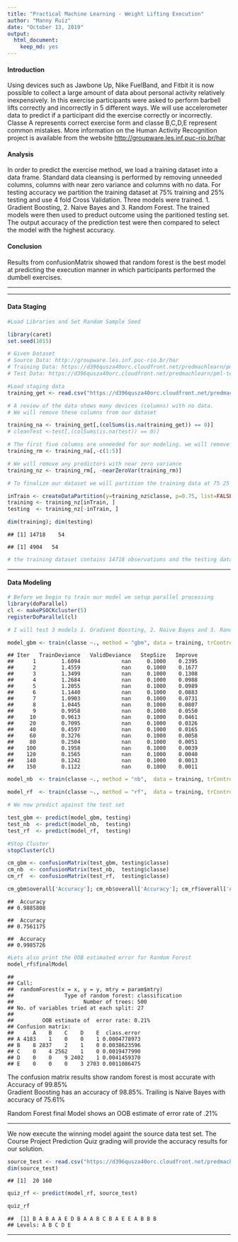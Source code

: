 ```yaml
---
title: "Practical Machine Learning - Weight Lifting Execution"
author: "Manny Ruiz"
date: "October 13, 2019"
output: 
  html_document: 
    keep_md: yes
---
```



#### Introduction 
Using devices such as Jawbone Up, Nike FuelBand, and Fitbit it is now possible to collect a large amount of data about personal activity relatively inexpensively.
In this exercise participants were asked to perform barbell lifts correctly and incorrectly in 5 different ways. 
We will use accelerometer data to predict if a participant did the exercise correctly or incorrectly. Classe A represents correct exercise form and classe B,C,D,E represent common mistakes. 
More information on the Human Activity Recognition project is available from the website http://groupware.les.inf.puc-rio.br/har 


#### Analysis
In order to predict the exercise method, we load a training dataset into a data frame. Standard data cleansing is performed by removing unneeded columns, columns with near zero variance and columns with no data. For testing accuracy we partition the training dataset at 75% training and 25% testing and use 4 fold Cross Validation.
Three models were trained.  1. Gradient Boosting, 2. Naive Bayes and 3. Random Forest. The trained models were then used to preduct outcome using the paritioned testing set. The output accuracy of the prediction test were then compared to select the model with the highest accuracy.


#### Conclusion
Results from confusionMatrix showed that random forest is the best model at predicting the execution manner in which participants performed the dumbell exercises.

----
----



#### Data Staging

```r
#Load Libraries and Set Random Sample Seed

library(caret)
set.seed(1015)

# Given Dataset 
# Source Data: http://groupware.les.inf.puc-rio.br/har
# Training Data: https://d396qusza40orc.cloudfront.net/predmachlearn/pml-training.csv
# Test Data: https://d396qusza40orc.cloudfront.net/predmachlearn/pml-testing.csv

#Load staging data
training_get <- read.csv("https://d396qusza40orc.cloudfront.net/predmachlearn/pml-training.csv")

# A review of the data shows many devices (columns) with no data. 
# We will remove these columns from our dataset

training_na <- training_get[,(colSums(is.na(training_get)) == 0)]
# cleanTest <-test[,(colSums(is.na(test)) == 0)]

# The first five columns are unneeded for our modeling. we will remove these columns 
training_rm <- training_na[,-c(1:5)]

# We will remove any predictors with near zero variance
training_nz <- training_rm[, -nearZeroVar(training_rm)] 

# To finalize our dataset we will partition the training data at 75 25 to create a test dataset for cross validation 

inTrain <- createDataPartition(y=training_nz$classe, p=0.75, list=FALSE)
training <- training_nz[inTrain, ]
testing  <- training_nz[-inTrain, ]

dim(training); dim(testing)
```

```
## [1] 14718    54
```

```
## [1] 4904   54
```

```r
# the training dataset contains 14718 observations and the testing dataset contains 4904 observations. 
```

----

#### Data Modeling

```r
# Before we begin to train our model we setup parallel processing 
library(doParallel)
cl <- makePSOCKcluster(5)
registerDoParallel(cl)

# I will test 3 models 1. Gradient Boosting, 2. Naive Bayes and 3. Random Forest

model_gbm <- train(classe ~., method = "gbm", data = training, trControl = trainControl(method = "cv", number = 4))
```

```
## Iter   TrainDeviance   ValidDeviance   StepSize   Improve
##      1        1.6094             nan     0.1000    0.2395
##      2        1.4559             nan     0.1000    0.1677
##      3        1.3499             nan     0.1000    0.1308
##      4        1.2684             nan     0.1000    0.0988
##      5        1.2055             nan     0.1000    0.0989
##      6        1.1440             nan     0.1000    0.0883
##      7        1.0903             nan     0.1000    0.0731
##      8        1.0445             nan     0.1000    0.0807
##      9        0.9958             nan     0.1000    0.0550
##     10        0.9613             nan     0.1000    0.0461
##     20        0.7095             nan     0.1000    0.0326
##     40        0.4597             nan     0.1000    0.0165
##     60        0.3276             nan     0.1000    0.0058
##     80        0.2504             nan     0.1000    0.0051
##    100        0.1958             nan     0.1000    0.0039
##    120        0.1565             nan     0.1000    0.0040
##    140        0.1242             nan     0.1000    0.0013
##    150        0.1122             nan     0.1000    0.0011
```

```r
model_nb  <- train(classe ~., method = "nb",  data = training, trControl = trainControl(method = "cv", number = 4))

model_rf  <- train(classe ~., method = "rf",  data = training, trControl = trainControl(method = "cv", number = 4))

# We now predict against the test set

test_gbm <- predict(model_gbm, testing)
test_nb  <- predict(model_nb,  testing)
test_rf  <- predict(model_rf,  testing)

#Stop Cluster
stopCluster(cl)

cm_gbm <- confusionMatrix(test_gbm, testing$classe)
cm_nb  <- confusionMatrix(test_nb,  testing$classe)
cm_rf  <- confusionMatrix(test_rf,  testing$classe)

cm_gbm$overall['Accuracy']; cm_nb$overall['Accuracy']; cm_rf$overall['Accuracy']
```

```
##  Accuracy 
## 0.9885808
```

```
##  Accuracy 
## 0.7561175
```

```
##  Accuracy 
## 0.9985726
```

```r
#Lets also print the OOB estimated error for Random Forest
model_rf$finalModel
```

```
## 
## Call:
##  randomForest(x = x, y = y, mtry = param$mtry) 
##                Type of random forest: classification
##                      Number of trees: 500
## No. of variables tried at each split: 27
## 
##         OOB estimate of  error rate: 0.21%
## Confusion matrix:
##      A    B    C    D    E  class.error
## A 4183    1    0    0    1 0.0004778973
## B    8 2837    2    1    0 0.0038623596
## C    0    4 2562    1    0 0.0019477990
## D    0    0    9 2402    1 0.0041459370
## E    0    0    0    3 2703 0.0011086475
```

The confusion matrix results show random forest is most accurate with Accuracy of 99.85%  
Gradient Boosting has an accuracy of 98.85%.
Trailing is Naive Bayes with accuracy of 75.61%

Random Forest final Model shows an OOB estimate of error rate of .21%

----

We now execute the winning model againt the source data test set. The Course Project Prediction Quiz grading will provide the accuracy results for our solution.


```r
source_test <- read.csv("https://d396qusza40orc.cloudfront.net/predmachlearn/pml-testing.csv")
dim(source_test)
```

```
## [1]  20 160
```

```r
quiz_rf <- predict(model_rf, source_test)

quiz_rf
```

```
##  [1] B A B A A E D B A A B C B A E E A B B B
## Levels: A B C D E
```

----

